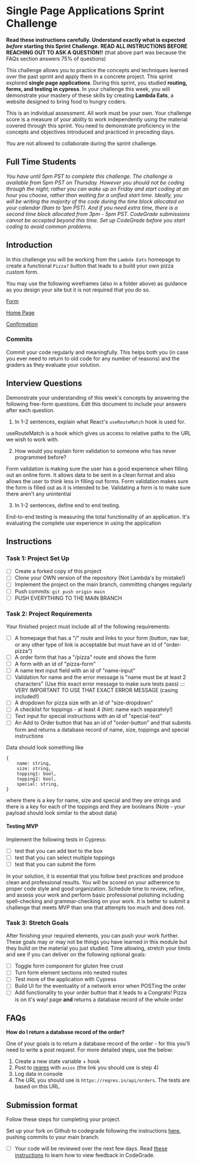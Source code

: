 # Single Page Applications Sprint Challenge

**Read these instructions carefully. Understand exactly what is expected _before_ starting this Sprint Challenge.**
**READ ALL INSTRUCTIONS BEFORE REACHING OUT TO ASK A QUESTION!!**
(that above part was because the FAQs section answers 75% of questions)

This challenge allows you to practice the concepts and techniques learned over the past sprint and apply them in a concrete project. This sprint explored **single page applications**. During this sprint, you studied **routing, forms, and testing in cypress**. In your challenge this week, you will demonstrate your mastery of these skills by creating **Lambda Eats**, a website designed to bring food to hungry coders.

This is an individual assessment. All work must be your own. Your challenge score is a measure of your ability to work independently using the material covered through this sprint. You need to demonstrate proficiency in the concepts and objectives introduced and practiced in preceding days.

You are not allowed to collaborate during the sprint challenge.

## Full Time Students

_You have until 5pm PST to complete this challenge. The challenge is available from 5pm PST on Thursday. However you should not be coding through the night; rather you can wake up on Friday and start coding at an hour you choose, rather than waiting for a unified start time. Ideally, you will be writing the majority of the code during the time block allocated on your calendar (9am to 1pm PST). And if you need extra time, there is a second time block allocated from 3pm - 5pm PST. CodeGrade submissions cannot be accepted beyond this time. Set up CodeGrade before you start coding to avoid common problems._

## Introduction

In this challenge you will be working from the `Lambda Eats` homepage to create a functional `Pizza?` button that leads to a build your own pizza custom form.

You may use the following wireframes (also in a folder above) as guidance as you design your site but it is not required that you do so.

[Form](https://tk-assets.lambdaschool.com/d43783ef-e6a8-4154-ba68-430e2275fddc_Form.png)

[Home Page](https://tk-assets.lambdaschool.com/ed737cf5-723e-428d-9b25-192143c8b71f_HomePage.png)

[Confirmation](https://tk-assets.lambdaschool.com/a0f43a34-9fab-4d2b-89f7-e23b22d32964_Pizza.gif)

### Commits

Commit your code regularly and meaningfully. This helps both you (in case you ever need to return to old code for any number of reasons) and the graders as they evaluate your solution.




## Interview Questions

Demonstrate your understanding of this week's concepts by answering the following free-form questions. Edit this document to include your answers after each question.

1. In 1-2 sentences, explain what React's `useRouteMatch` hook is used for.

  useRouteMatch is a hook which gives us access to relative paths to the URL we wish to work with. 

2. How would you explain form validation to someone who has never programmed before?

  Form validation is making sure the user has a good experience when filling out an online form. It allows data to be sent in a clean format and also allows the user to think less in filling out forms. Form validation makes sure the form is filled out as it is intended to be. Validating a form is to make sure there aren't any unintential   

3. In 1-2 sentences, define end to end testing.

  End-to-end testing is measuring the total functionality of an application. It's evaluating the complete use experience in using the application 










## Instructions

### Task 1: Project Set Up

- [ ] Create a forked copy of this project
- [ ] Clone your OWN version of the repository (Not Lambda's by mistake!)
- [ ] Implement the project on the main branch, committing changes regularly
- [ ] Push commits: `git push origin main`
- [ ] PUSH EVERYTHING TO THE MAIN BRANCH

### Task 2: Project Requirements

Your finished project must include all of the following requirements:

- [ ] A homepage that has a "/" route and links to your form (button, nav bar, or any other type of link is acceptable but must have an id of "order-pizza")
- [ ] A order form that has a "/pizza" route and shows the form
- [ ] A form with an id of "pizza-form"
- [ ] A name text input field with an id of "name-input"
- [ ] Validation for name and the error message is "name must be at least 2 characters" (Use this exact error message to make sure tests pass) ::: VERY IMPORTANT TO USE THAT EXACT ERROR MESSAGE (casing included!)
- [ ] A dropdown for pizza size with an id of "size-dropdown"
- [ ] A checklist for toppings - at least 4 (hint: name each separately!)
- [ ] Text input for special instructions with an id of "special-text"
- [ ] An Add to Order button that has an id of "order-button" and that submits form and returns a database record of name, size, toppings and special instructions

Data should look something like
```
{
    name: string,
    size: string,
    topping1: bool,
    topping2: bool,
    special: string,
}
```
where there is a key for name, size and special and they are strings
and
there is a key for each of the toppings and they are booleans
(Note - your payload should look similar to the about data)

#### Testing MVP

Implement the following tests in Cypress:

- [ ] test that you can add text to the box
- [ ] test that you can select multiple toppings
- [ ] test that you can submit the form

In your solution, it is essential that you follow best practices and produce clean and professional results. You will be scored on your adherence to proper code style and good organization. Schedule time to review, refine, and assess your work and perform basic professional polishing including spell-checking and grammar-checking on your work. It is better to submit a challenge that meets MVP than one that attempts too much and does not.

### Task 3: Stretch Goals

After finishing your required elements, you can push your work further. These goals may or may not be things you have learned in this module but they build on the material you just studied. Time allowing, stretch your limits and see if you can deliver on the following optional goals:

- [ ] Toggle form component for gluten free crust
- [ ] Turn form element sections into nested routes
- [ ] Test more of the application with Cypress
- [ ] Build UI for the eventuality of a network error when POSTing the order
- [ ] Add functionality to your order button that it leads to a Congrats! Pizza is on it's way! page **and** returns a database record of the whole order

## FAQs

**How do I return a database record of the order?**

One of your goals is to return a database record of the order - for this you'll need to write a post request. For more detailed steps, use the below:

1. Create a new state variable + hook
2. Post to [reqres](https://reqres.in/) with `axios` (the link you should use is step 4)
3. Log data in console
4. The URL you should use is `https://reqres.in/api/orders`. The tests are based on this URL.

## Submission format

Follow these steps for completing your project.

Set up your fork on Github to codegrade following the instructions [here](https://lambdaschool.instructure.com/courses/1675/assignments/51399?module_item_id=617624), pushing commits to your main branch.
- [ ] Your code will be reviewed over the next few days. Read [these instructions](https://www.notion.so/How-to-View-Feedback-in-CodeGrade-c5147cee220c4044a25de28bcb6bb54a) to learn how to view feedback in CodeGrade.
